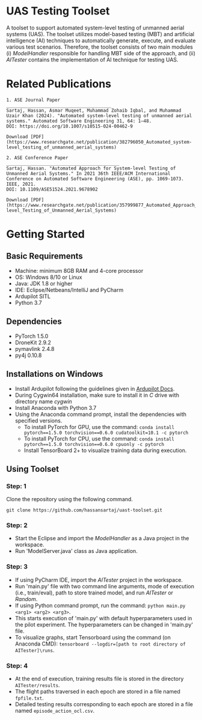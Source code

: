 # UAS Testing Toolset
A toolset to support automated system-level testing of unmanned aerial systems (UAS). The toolset utilizes model-based testing (MBT) and artificial intelligence (AI) techniques to automatically generate, execute, and evaluate various test scenarios. Therefore, the toolset consists of two main modules (i) *ModelHandler* responsible for handling MBT side of the approach, and (ii) *AITester* contains the implementation of AI technique for testing UAS. 


# Related Publications
```
1. ASE Journal Paper  
_______________________________________
Sartaj, Hassan, Asmar Muqeet, Muhammad Zohaib Iqbal, and Muhammad Uzair Khan (2024). "Automated system-level testing of unmanned aerial systems." Automated Software Engineering 31, 64: 1–48.
DOI: https://doi.org/10.1007/s10515-024-00462-9
```
```
Download [PDF](https://www.researchgate.net/publication/382796050_Automated_system-level_testing_of_unmanned_aerial_systems)
```

```
2. ASE Conference Paper 
__________________________________________
Sartaj, Hassan. "Automated Approach for System-level Testing of Unmanned Aerial Systems." In 2021 36th IEEE/ACM International Conference on Automated Software Engineering (ASE), pp. 1069-1073. IEEE, 2021.
DOI: 10.1109/ASE51524.2021.9678902 
```
```
Download [PDF](https://www.researchgate.net/publication/357999877_Automated_Approach_for_System-level_Testing_of_Unmanned_Aerial_Systems)
```

# Getting Started

## Basic Requirements
* Machine: minimum 8GB RAM and 4-core processor
* OS: Windows 8/10 or Linux
* Java: JDK 1.8 or higher
* IDE: Eclipse/Netbeans/IntelliJ and PyCharm
* Ardupilot SITL
* Python 3.7 

## Dependencies
* PyTorch 1.5.0
* DroneKit 2.9.2
* pymavlink 2.4.8
* py4j 0.10.8

## Installations on Windows
* Install Ardupilot following the guidelines given in [Ardupilot Docs](https://ardupilot.org/dev/docs/building-setup-windows-cygwin.html). 
* During Cygwin64 installation, make sure to install it in *C* drive with directory name *cygwin*
* Install Anaconda with Python 3.7 
* Using the Anaconda command prompt, install the dependencies with specified versions. 
  * To install PyTorch for GPU, use the command: `conda install pytorch==1.5.0 torchvision==0.6.0 cudatoolkit=10.1 -c pytorch`
  * To install PyTorch for CPU, use the command: `conda install pytorch==1.5.0 torchvision==0.6.0 cpuonly -c pytorch`
  * Install TensorBoard 2+ to visualize training data during execution. 

## Using Toolset

### Step: 1 
Clone the repository using the following command.
```
git clone https://github.com/hassansartaj/uast-toolset.git
```

### Step: 2 
* Start the Eclipse and import the *ModelHandler* as a Java project in the workspace. 
* Run 'ModelServer.java' class as Java application. 

### Step: 3
* If using PyCharm IDE, import the *AITester* project in the workspace.
* Run 'main.py' file with two command line arguments, <arg1> mode of execution (i.e., train/eval), <arg2> path to store trained model, and <arg3> run *AITester* or *Random*. 
* If using Python command prompt, run the command: `python main.py <arg1> <arg2> <arg3>`. 
* This starts execution of 'main.py' with default hyperparameters used in the pilot experiment. The hyperparameters can be changed in 'main.py' file.  
* To visualize graphs, start Tensorboard using the command (on Anaconda CMD): `tensorboard --logdir=[path to root directory of AITester]\runs`.

### Step: 4
* At the end of execution, training results file is stored in the directory `AITester/results`.
* The flight paths traversed in each epoch are stored in a file named `fpfile.txt`. 
* Detailed testing results corresponding to each epoch are stored in a file named `episode_action_ocl.csv`.

